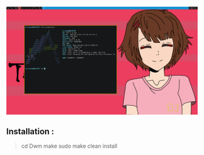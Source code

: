 
![Alt text](screen.png?raw=true "Title")



## Installation :
 > cd Dwm
 > make
 > sudo make clean install


